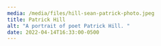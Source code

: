 ```yaml
---
media: /media/files/hill-sean-patrick-photo.jpeg
title: Patrick Hill
alt: "A portrait of poet Patrick Hill. "
date: 2022-04-14T16:33:00-0500
---
```

